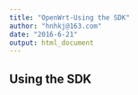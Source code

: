 ```yaml
---
title: "OpenWrt-Using the SDK"
author: "hnhkj@163.com"
date: "2016-6-21"
output: html_document
---
```


## Using the SDK

